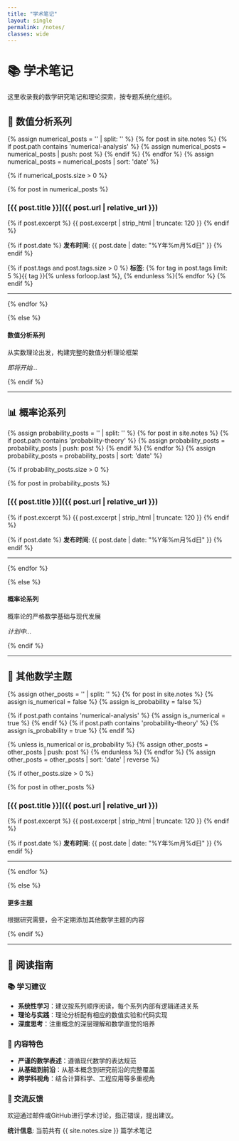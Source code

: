 ```yaml
---
title: "学术笔记"
layout: single
permalink: /notes/
classes: wide
---
```


# 📚 学术笔记

这里收录我的数学研究笔记和理论探索，按专题系统化组织。

## 🔢 数值分析系列

{% assign numerical_posts = '' | split: '' %}
{% for post in site.notes %}
  {% if post.path contains 'numerical-analysis' %}
    {% assign numerical_posts = numerical_posts | push: post %}
  {% endif %}
{% endfor %}
{% assign numerical_posts = numerical_posts | sort: 'date' %}

{% if numerical_posts.size > 0 %}

{% for post in numerical_posts %}
### [{{ post.title }}]({{ post.url | relative_url }})

{% if post.excerpt %}
{{ post.excerpt | strip_html | truncate: 120 }}
{% endif %}

{% if post.date %}
**发布时间**: {{ post.date | date: "%Y年%m月%d日" }}
{% endif %}

{% if post.tags and post.tags.size > 0 %}
**标签**: {% for tag in post.tags limit: 5 %}{{ tag }}{% unless forloop.last %}, {% endunless %}{% endfor %}
{% endif %}

---
{% endfor %}

{% else %}

<div class="notice--info">
  <h4>数值分析系列</h4>
  <p>从实数理论出发，构建完整的数值分析理论框架</p>
  <p><em>即将开始...</em></p>
</div>

{% endif %}

---

## 📊 概率论系列

{% assign probability_posts = '' | split: '' %}
{% for post in site.notes %}
  {% if post.path contains 'probability-theory' %}
    {% assign probability_posts = probability_posts | push: post %}
  {% endif %}
{% endfor %}
{% assign probability_posts = probability_posts | sort: 'date' %}

{% if probability_posts.size > 0 %}

{% for post in probability_posts %}
### [{{ post.title }}]({{ post.url | relative_url }})

{% if post.excerpt %}
{{ post.excerpt | strip_html | truncate: 120 }}
{% endif %}

{% if post.date %}
**发布时间**: {{ post.date | date: "%Y年%m月%d日" }}
{% endif %}

---
{% endfor %}

{% else %}

<div class="notice--info">
  <h4>概率论系列</h4>
  <p>概率论的严格数学基础与现代发展</p>
  <p><em>计划中...</em></p>
</div>

{% endif %}

---

## 📐 其他数学主题

{% assign other_posts = '' | split: '' %}
{% for post in site.notes %}
  {% assign is_numerical = false %}
  {% assign is_probability = false %}
  
  {% if post.path contains 'numerical-analysis' %}
    {% assign is_numerical = true %}
  {% endif %}
  {% if post.path contains 'probability-theory' %}
    {% assign is_probability = true %}
  {% endif %}
  
  {% unless is_numerical or is_probability %}
    {% assign other_posts = other_posts | push: post %}
  {% endunless %}
{% endfor %}
{% assign other_posts = other_posts | sort: 'date' | reverse %}

{% if other_posts.size > 0 %}

{% for post in other_posts %}
### [{{ post.title }}]({{ post.url | relative_url }})

{% if post.excerpt %}
{{ post.excerpt | strip_html | truncate: 120 }}
{% endif %}

{% if post.date %}
**发布时间**: {{ post.date | date: "%Y年%m月%d日" }}
{% endif %}

---
{% endfor %}

{% else %}

<div class="notice--secondary">
  <h4>更多主题</h4>
  <p>根据研究需要，会不定期添加其他数学主题的内容</p>
</div>

{% endif %}

---

## 📖 阅读指南

### 📚 学习建议
- **系统性学习**：建议按系列顺序阅读，每个系列内部有逻辑递进关系
- **理论与实践**：理论分析配有相应的数值实验和代码实现
- **深度思考**：注重概念的深层理解和数学直觉的培养

### 🎯 内容特色
- **严谨的数学表述**：遵循现代数学的表达规范
- **从基础到前沿**：从基本概念到研究前沿的完整覆盖
- **跨学科视角**：结合计算科学、工程应用等多重视角

### 💬 交流反馈
欢迎通过邮件或GitHub进行学术讨论，指正错误，提出建议。

**统计信息**: 当前共有 {{ site.notes.size }} 篇学术笔记